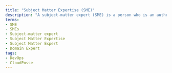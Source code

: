 ```yaml
---
title: "Subject Matter Expertise (SME)"
description: "A subject-matter expert (SME) is a person who is an authority (domain expert) in a particular area or topic, which is referred to as the domain such as DevOps, Kubernetes, Terraform, etc."
terms:
- SME
- SMEs
- Subject-matter expert
- Subject Matter Expertise
- Subject Matter Expert
- Domain Expert
tags:
- DevOps
- CloudPosse
---
```

